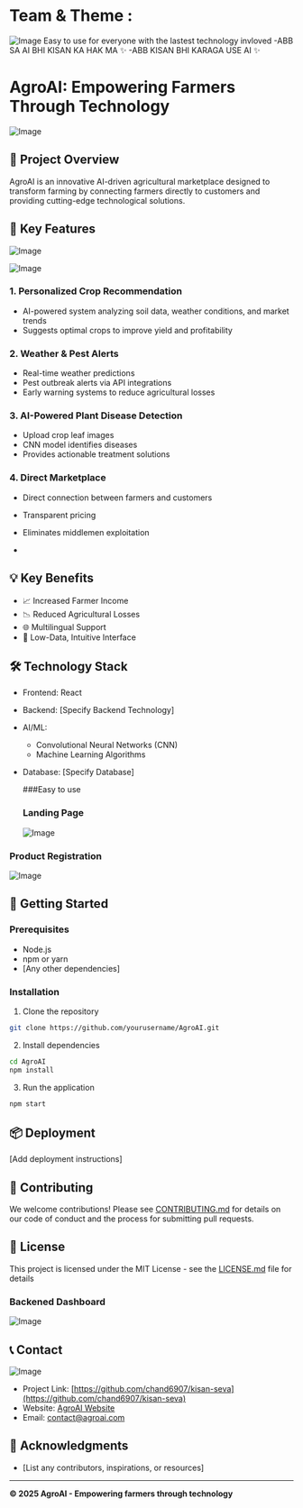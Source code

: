 # Team & Theme :
![Image](https://github.com/user-attachments/assets/f40cbfc5-1c9c-4af5-88aa-5c3519afeb82)
Easy to use for everyone with the lastest technology invloved 
-ABB SA AI BHI KISAN KA HAK MA ✨ 
-ABB KISAN BHI KARAGA USE AI ✨  
# AgroAI: Empowering Farmers Through Technology

![Image](https://github.com/user-attachments/assets/26f7c414-7b0a-4c6f-9976-8262f08f0f6a)
## 🌾 Project Overview

AgroAI is an innovative AI-driven agricultural marketplace designed to transform farming by connecting farmers directly to customers and providing cutting-edge technological solutions.

## 🚀 Key Features
![Image](https://github.com/user-attachments/assets/48eed993-9dcd-45b1-860f-cd76622798f2)

![Image](https://github.com/user-attachments/assets/e0f9d153-798f-4f8e-a786-119dfb9b40a3)



### 1. Personalized Crop Recommendation
- AI-powered system analyzing soil data, weather conditions, and market trends
- Suggests optimal crops to improve yield and profitability

### 2. Weather & Pest Alerts
- Real-time weather predictions
- Pest outbreak alerts via API integrations
- Early warning systems to reduce agricultural losses

### 3. AI-Powered Plant Disease Detection
- Upload crop leaf images
- CNN model identifies diseases
- Provides actionable treatment solutions

### 4. Direct Marketplace
- Direct connection between farmers and customers
- Transparent pricing
- Eliminates middlemen exploitation

- 

## 💡 Key Benefits

- 📈 Increased Farmer Income
- 📉 Reduced Agricultural Losses
- 🌐 Multilingual Support
- 📱 Low-Data, Intuitive Interface

## 🛠 Technology Stack

- Frontend: React
- Backend: [Specify Backend Technology]
- AI/ML: 
  - Convolutional Neural Networks (CNN)
  - Machine Learning Algorithms
- Database: [Specify Database]

  ###Easy to use
  ### Landing Page
  ![Image](https://github.com/user-attachments/assets/7909a881-9117-4d40-9d65-af5e549b4e76)
### Product Registration
![Image](https://github.com/user-attachments/assets/0fc2a307-062a-4a3a-89ff-2dc484678026)

## 🚀 Getting Started

### Prerequisites
- Node.js
- npm or yarn
- [Any other dependencies]

### Installation

1. Clone the repository
```bash
git clone https://github.com/yourusername/AgroAI.git
```

2. Install dependencies
```bash
cd AgroAI
npm install
```

3. Run the application
```bash
npm start
```

## 📦 Deployment

[Add deployment instructions]

## 🤝 Contributing

We welcome contributions! Please see [CONTRIBUTING.md](CONTRIBUTING.md) for details on our code of conduct and the process for submitting pull requests.

## 📄 License

This project is licensed under the MIT License - see the [LICENSE.md](LICENSE.md) file for details

### Backened Dashboard
![Image](https://github.com/user-attachments/assets/aad1c125-0b03-4e74-8d9c-b50bfcfdc817)

## 📞 Contact
![Image](https://github.com/user-attachments/assets/aee215db-9d55-4aef-8773-5e9392592273)

- Project Link: [https://github.com/chand6907/kisan-seva](https://github.com/chand6907/kisan-seva)
- Website: [AgroAI Website]([https://www.agroai.com](https://private-user-images.githubusercontent.com/157565448/428274184-f40cbfc5-1c9c-4af5-88aa-5c3519afeb82.png?jwt=eyJhbGciOiJIUzI1NiIsInR5cCI6IkpXVCJ9.eyJpc3MiOiJnaXRodWIuY29tIiwiYXVkIjoicmF3LmdpdGh1YnVzZXJjb250ZW50LmNvbSIsImtleSI6ImtleTUiLCJleHAiOjE3NDMyMzEzNDQsIm5iZiI6MTc0MzIzMTA0NCwicGF0aCI6Ii8xNTc1NjU0NDgvNDI4Mjc0MTg0LWY0MGNiZmM1LTFjOWMtNGFmNS04OGFhLTVjMzUxOWFmZWI4Mi5wbmc_WC1BbXotQWxnb3JpdGhtPUFXUzQtSE1BQy1TSEEyNTYmWC1BbXotQ3JlZGVudGlhbD1BS0lBVkNPRFlMU0E1M1BRSzRaQSUyRjIwMjUwMzI5JTJGdXMtZWFzdC0xJTJGczMlMkZhd3M0X3JlcXVlc3QmWC1BbXotRGF0ZT0yMDI1MDMyOVQwNjUwNDRaJlgtQW16LUV4cGlyZXM9MzAwJlgtQW16LVNpZ25hdHVyZT00YjgwODAzOTdhYmIxNmVhNzRiZjVhMDYyZDM3YjA5ZTViYmI0NmE4MjA0NzY3Y2UzNDE1ZTYyNWQ1ODkzNmM3JlgtQW16LVNpZ25lZEhlYWRlcnM9aG9zdCJ9.Z8fHpFwg5NuuhG5XRjgeVAkQeLcLhOScmb8ae_2rm7I))
- Email: contact@agroai.com

## 🌟 Acknowledgments

- [List any contributors, inspirations, or resources]

---

**© 2025 AgroAI - Empowering farmers through technology**

